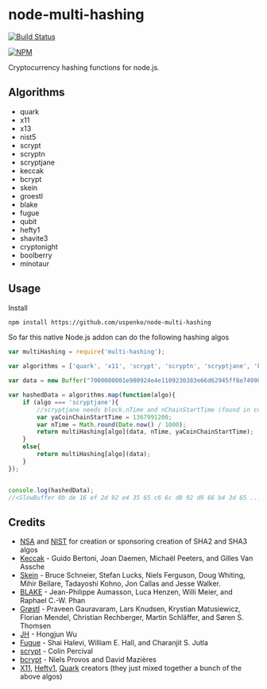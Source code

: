 node-multi-hashing
===============

[![Build Status](https://travis-ci.org/zone117x/node-multi-hashing.png?branch=master)](https://travis-ci.org/zone117x/node-multi-hashing)

[![NPM](https://nodei.co/npm/multi-hashing.png?downloads=true&stars=true)](https://nodei.co/npm/multi-hashing/)

Cryptocurrency hashing functions for node.js.


Algorithms
----------
* quark
* x11
* x13
* nist5
* scrypt
* scryptn
* scryptjane
* keccak
* bcrypt
* skein
* groestl
* blake
* fugue
* qubit
* hefty1
* shavite3
* cryptonight
* boolberry
* minotaur

Usage
-----

Install

```bash
npm install https://github.com/uspenko/node-multi-hashing
```

So far this native Node.js addon can do the following hashing algos

```javascript
var multiHashing = require('multi-hashing');

var algorithms = ['quark', 'x11', 'scrypt', 'scryptn', 'scryptjane', 'keccak', 'bcrypt', 'skein', 'blake'];

var data = new Buffer("7000000001e980924e4e1109230383e66d62945ff8e749903bea4336755c00000000000051928aff1b4d72416173a8c3948159a09a73ac3bb556aa6bfbcad1a85da7f4c1d13350531e24031b939b9e2b", "hex");

var hashedData = algorithms.map(function(algo){
    if (algo === 'scryptjane'){
        //scryptjane needs block.nTime and nChainStartTime (found in coin source)
        var yaCoinChainStartTime = 1367991200;
        var nTime = Math.round(Date.now() / 1000);
        return multiHashing[algo](data, nTime, yaCoinChainStartTime);
    }
    else{
        return multiHashing[algo](data);
    }
});


console.log(hashedData);
//<SlowBuffer 0b de 16 ef 2d 92 e4 35 65 c6 6c d8 92 d9 66 b4 3d 65 ..... >


```

Credits
-------
* [NSA](http://www.nsa.gov/) and [NIST](http://www.nist.gov/) for creation or sponsoring creation of SHA2 and SHA3 algos
* [Keccak](http://en.wikipedia.org/wiki/Keccak) - Guido Bertoni, Joan Daemen, Michaël Peeters, and Gilles Van Assche
* [Skein](http://en.wikipedia.org/wiki/Skein_(hash_function)) - Bruce Schneier, Stefan Lucks, Niels Ferguson, Doug Whiting, Mihir Bellare, Tadayoshi Kohno, Jon Callas and Jesse Walker.
* [BLAKE](http://en.wikipedia.org/wiki/BLAKE_(hash_function)) - Jean-Philippe Aumasson, Luca Henzen, Willi Meier, and Raphael C.-W. Phan
* [Grøstl](http://en.wikipedia.org/wiki/Gr%C3%B8stl) - Praveen Gauravaram, Lars Knudsen, Krystian Matusiewicz, Florian Mendel, Christian Rechberger, Martin Schläffer, and Søren S. Thomsen
* [JH](http://en.wikipedia.org/wiki/JH_(hash_function)) - Hongjun Wu
* [Fugue](http://en.wikipedia.org/wiki/Fugue_(hash_function)) - Shai Halevi, William E. Hall, and Charanjit S. Jutla
* [scrypt](http://en.wikipedia.org/wiki/Scrypt) - Colin Percival
* [bcrypt](http://en.wikipedia.org/wiki/Bcrypt) - Niels Provos and David Mazières
* [X11](http://www.darkcoin.io/), [Hefty1](http://heavycoin.github.io/about.html), [Quark](http://www.qrk.cc/) creators (they just mixed together a bunch of the above algos)
